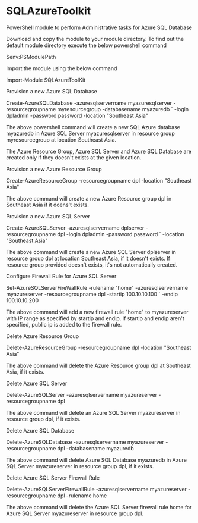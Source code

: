 # SQLAzureToolkit
PowerShell module to perform Administrative tasks for Azure SQL Database

Download and copy the module to your module directory. To find out the default module directory execute the below powershell command

$env:PSModulePath

Import the module using the below command

Import-Module SQLAzureToolKit

Provision a new Azure SQL Database

Create-AzureSQLDatabase -azuresqlservername myazuresqlserver -resourcegroupname myresourcegroup -databasename myazuredb `
-login dpladmin -password password -location "Southeast Asia"

The above powershell command will create a new SQL Azure database myazuredb in Azure SQL Server myazuresqlserver in resource
group myresourcegroup at location Southeast Asia.

The Azure Resource Group, Azure SQL Server and Azure SQL Database are created only if they doesn't exists at the given location. 

Provision a new Azure Resource Group

Create-AzureResourceGroup -resourcegroupname dpl -location "Southeast Asia"

The above command will create a new Azure Resource group dpl in Southeast Asia if it doens't exists. 

Provision a new Azure SQL Server 

Create-AzureSQLServer -azuresqlservername dplserver -resourcegroupname dpl -login dpladmin -password password `
-location "Southeast Asia"

The above command will create a new Azure SQL Server dplserver in resource group dpl at location Southeast Asia, if it doesn't exists.
If resource group provided doesn't exists, it's not automatically created. 

Configure Firewall Rule for Azure SQL Server

Set-AzureSQLServerFireWallRule -rulename "home" -azuresqlservername myazureserver -resourcegroupname dpl -startip 100.10.10.100 `
-endip 100.10.10.200

The above command will add a new firewall rule "home" to myazureserver with IP range as specified by startip and endip.
If startip and endip aren't specified, public ip is added to the firewall rule.

Delete Azure Resource Group

Delete-AzureResourceGroup -resourcegroupname dpl -location "Southeast Asia"

The above command will delete the Azure Resource group dpl at Southeast Asia, if it exists. 

Delete Azure SQL Server

Delete-AzureSQLServer -azuresqlservername myazureserver -resourcegroupname dpl

The above command will delete an Azure SQL Server myazureserver in resource group dpl, if it exists.

Delete Azure SQL Database

Delete-AzureSQLDatabase -azuresqlservername myazureserver -resourcegroupname dpl -databasename myazuredb

The above command will delete Azure SQL Database myazuredb in Azure SQL Server myazureserver in resource group dpl, if it exists.

Delete Azure SQL Server Firewall Rule

Delete-AzureSQLServerFirewallRule -azuresqlservername myazureserver -resourcegroupname dpl -rulename home

The above command will delete the Azure SQL Server firewall rule home for Azure SQL Server myazureserver in resource group dpl.
